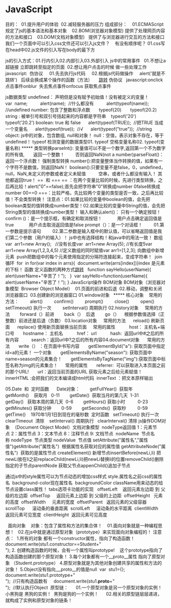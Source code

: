 # JavaScript
目的：  01.提升用户的体验  02.减轻服务器的压力
组成部分：    01.ECMAScript规定了js的基本语法和基本对象    02.BOM(浏览器对象模型) 提供了处理网页内容的方法和接口    03.DOM(文档对象模型)   提供了与浏览器进行交互的方法和接口
我们一个页面中可以引入css文件还可以引入js文件？    有没有顺序呢？
01.css写在head中02.js文件的引入写在body的最下方


js的引入方式：01.行内引入02.内部引入03.外部引入
js中的常用事件
  01.不想让a超链接 立即跳转至指定的页面  02.想让用户点击的时候 做一些处理工作  javascript:  伪协议     01.先去执行js代码     02.根据js代码做操作     alert('就是不跳转')   后续会换成某个操作的函数（方法）
    <a href="javascript:alert('就是不跳转')">跳转</a>
伪协议   javascript:onclick 点击事件onblur  失去焦点事件onfocus 获取焦点事件

js数据类型
undefined： 声明但是没有赋予初始值！没有被定义的变量！          var  name;          alert(name);  //什么都没有          alert(typeof(name));  //undefined
number: 包含了整数和浮点数       typeof(20)       typeof(20.2)
string : 被单引号和双引号括起来的内容都是字符串    typeof('20')    typeof('20.2')
boolean: true 和 false      alert(typeof(TRUE));  //把TRUE 当成一个变量名      alert(typeof(true));  //√      alert(typeof("true"));  //string
object: js中的对象，包含数组, null和对象！
null：空值，表示对象不存在，等于undefined！
typeof 检测变量的数据类型01. typeof 空格变量名称02. typeof(变量名称) *****
类型转换parseInt(): 变量值可以不是一个数字,返回第一个不为数字的所有值,       返回一个整数！     　否则返回NaN(not a number)parseFloat()：返回一个浮点数！
强制类型转换
number():把变量整体当作转换的值，如果有一个字符不是数值，则返回NaN！
boolean():只要变量不是false，0，undefined，null，NaN,未定义的参数或者定义未赋值          空串，或者什么都没有输入！ 其他都返回true！
==  和 ===
== ：在两个变量比较的时候，先进行类型转换，之后再比较！alert("0"==false);首先会把字符串"0"转换成number 0false转换成number 00==0
===：比较严格，先比较两个变量的类型是否一致，之后再比较值！不会类型转换！
注意点：01.如果比较的变量中boolean的值，会先把boolean类型的值转换成number类型！02.如果比较的变量中String的值，会先把String类型的值转换成number类型！
输入和确认alert()： 只有一个确定按钮！confirm ()：是一个提示框，有确定和取消按钮！            用户点击确定返回值是true            用户点击取消返回值是false
prompt（）：是一个对话框！         01.第一参数是提示语句         02.第二参数是输入框中的默认值，可以省略返回值是我们第二个参数（用户的输入）！
js中也有选择结构！和java中的用法一致！
数组
var  arr1=new Array();   //没有长度var  arr1=new Array(5); //有长度5var  arr1=new Array(1,2,3,4,5) //定义数组的同时赋值var arr1=[1,2,3];
向数组中新增元素  push把数组中的每个元素使用指定的分隔符连接起来，变成字符串！  join
循环  for  in
for(var index in arrs){  document.write(arrs[index])}index 是元素的下标！
函数
定义函数的两种方式<a href="javascript:sayHello('小黑');">跳转</a>
  function sayHello(userName){          alert(userName+"辛苦了！");   }
 var sayHello=function(userName){     alert(userName+"辛苦了！"); }
JavaScript操作 BOM对象
BOM对象（浏览器对象模型  Browser Object Model）  01.页面的前进和后退  02.移动，调整和关闭浏览器窗口  03.创建新的浏览器窗口
01.window对象   ***** 核心对象    常用的方法：         alert()         confirm()         prompt()         close()         open()         setTimeout() 执行一次         setInterval() 周期执行
02.history对象     常用的方法        forward（）前进        back（）  后退        go（）    根据参数值选择（正整数）前进还是后退（负数）
03.location对象     常用的方法      reload() 刷新页面      replace() 使用新页面替换当前页面     常用的属性           host： 主机名+端口号       hostname： 主机名           href： url           hash:  返回url中#之后的所有内容          search：返回url中?之后的所有内容04.document对象      常用的方法       write（） ：在页面中书写内容       getElementById("a"): 获取页面中指定id=a的元素！ 一个对象       getElementsByName("season"): 获取页面中name=season的元素集合！       getElementsByTagName("img"):获取页面中标签名称为img的元素集合！      常用的属性       referrer:  可以获取进入本页面之前的那个URL!       url：返回当前页面的URL
获取元素之后给元素赋值！  innerHTML :会把我们的文本编译成html代码  innerText ：把文本原样输出

05.Date  和  定时函数
     Date对象：        getFullYear()  获取年        getMonth()    获取月   0-11        getDate()  获取当月的第几天  1-31        getDay()   获取本周的第几天  0-6        getHours() 获取小时          0-23        getMinutes() 获取分钟        0-59        getSeconds()  获取秒         0-59        getTime()    1970年1月1日到现在的毫秒数
 定时函数   setTimeout() 执行一次   clearTimeout  清除
   setInterval() 周期执行   clearInterval() 清除
js操作DOM对象  （Document Object Model）文档对象模型
 nodeType返回值 1：元素节点 2：属性节点 3：文本节点 8：注释节点 9: 文档节点
 nodeName  节点名称 nodeType  节点类型 nodeValue  节点值
setAttribute("属性名","属性值")getAttribute("属性名")  根据属性名获取对应的属性值
getAttributeNode("属性名")  获取的是属性节点
createElement() 新增节点insertBefore(newLi,li) 把newLi放在li之前replaceChild(newLi,li)把newLi替换li的位置removeChild()删除指定的子节点parentNode 获取父节点appenChild()追加子节点

通过js中的style属性可以为节点动态的增加css样式
style.属性名之前css的属性名  background-color现在属性名  backgroundColor
className用来动态的给节点设置class属性！
tabs选项卡功能的实现
  offsetLeft    返回元素左边距 到 父级的左边距  offsetTop     返回元素上边距 到 父级的上边距  offsetHeight   元素的高度  offsetWidth     元素的宽度  offsetParent   返回元素的父级容器  scrollTop      滚动条的垂直距离  scrollLeft     滚动条的水平距离  clientWidth   返回元素可见宽度  clientHeight  返回元素可见高度

  面向对象
   对象：包含了属性和方法的集合体！
   01.面向对象就是一种编程思想！   02.在js中就是通过原型对象（prototype）来实现面向对象编程的！
注意点：
 1.所有的对象 都有一个constructor属性，指向了构造函数！   document.write(stu1.constructor==Student+"<br/>"); 2. 创建构造函数的时候，会有一个属性叫prototype!    这个prototype指向了构造函数创建的那个原型对象！ 3.每个对象都有一个__proto__属性 指向了原型对象 （Student.prototype） 4.原型对象就是为其他对象创建共享的属性和方法的对象！ 5.Object没有指向,__proto__的值是null
 var  stu1={};     document.write(stu1.prototype+"<br/>");  //只有构造函数有     document.write(stu1.__proto__+"<br/>");  //默认执行Object
 原型链：      01.一个原型对象是另一个原型对象的实例！ 小黑狗是 黑狗的实例！  黑狗是狗的一个实例！      02.相关的原型链层层递进，就构成了实例和原型对象的链条！

